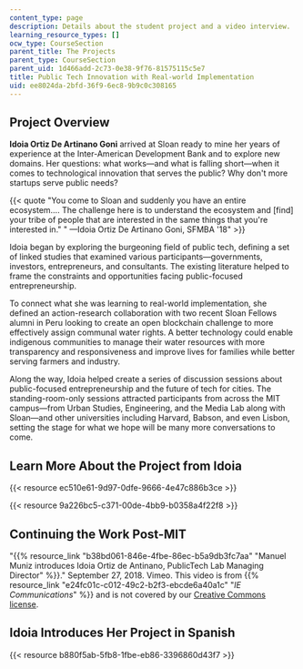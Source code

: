 ```yaml
---
content_type: page
description: Details about the student project and a video interview.
learning_resource_types: []
ocw_type: CourseSection
parent_title: The Projects
parent_type: CourseSection
parent_uid: 1d466add-2c73-0e38-9f76-81575115c5e7
title: Public Tech Innovation with Real-world Implementation
uid: ee8024da-2bfd-36f9-6ec8-9b9c0c308165
---
```


Project Overview
----------------

**Idoia Ortiz De Artinano Goni** arrived at Sloan ready to mine her years of experience at the Inter-American Development Bank and to explore new domains. Her questions: what works—and what is falling short—when it comes to technological innovation that serves the public? Why don't more startups serve public needs?

{{< quote "You come to Sloan and suddenly you have an entire ecosystem…. The challenge here is to understand the ecosystem and [find] your tribe of people that are interested in the same things that you're interested in." " —Idoia Ortiz De Artinano Goni, SFMBA '18" >}}

Idoia began by exploring the burgeoning field of public tech, defining a set of linked studies that examined various participants—governments, investors, entrepreneurs, and consultants. The existing literature helped to frame the constraints and opportunities facing public-focused entrepreneurship.

To connect what she was learning to real-world implementation, she defined an action-research collaboration with two recent Sloan Fellows alumni in Peru looking to create an open blockchain challenge to more effectively assign communal water rights. A better technology could enable indigenous communities to manage their water resources with more transparency and responsiveness and improve lives for families while better serving farmers and industry.

Along the way, Idoia helped create a series of discussion sessions about public-focused entrepreneurship and the future of tech for cities. The standing-room-only sessions attracted participants from across the MIT campus—from Urban Studies, Engineering, and the Media Lab along with Sloan—and other universities including Harvard, Babson, and even Lisbon, setting the stage for what we hope will be many more conversations to come.

Learn More About the Project from Idoia
---------------------------------------

{{< resource ec510e61-9d97-0dfe-9666-4e47c886b3ce >}}

{{< resource 9a226bc5-c371-00de-4bb9-b0358a4f22f8 >}}

Continuing the Work Post-MIT
----------------------------

"{{% resource_link "b38bd061-846e-4fbe-86ec-b5a9db3fc7aa" "Manuel Muniz introduces Idoia Ortiz de Antinano, PublicTech Lab Managing Director" %}}." September 27, 2018. Vimeo. This video is from {{% resource_link "e24fc01c-c012-49c2-b2f3-ebcde6a40a1c" "_IE Communications_" %}} and is not covered by our [Creative Commons license](/terms/#cc).

Idoia Introduces Her Project in Spanish
---------------------------------------

{{< resource b880f5ab-5fb8-1fbe-eb86-3396860d43f7 >}}